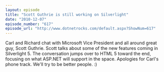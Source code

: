 ```yaml
---
layout: episode
title: "Scott Guthrie is still working on Silverlight"
date: "2010-12-07"
episode_number: "617"
episode_url: "http://www.dotnetrocks.com/default.aspx?ShowNum=617"
---
```


Carl and Richard chat with Microsoft Vice President and all around great guy, Scott Guthrie. Scott talks about some of the new features coming in Silverlight 5. The conversation jumps over to HTML 5 toward the end, focusing on what ASP.NET will support in the space. Apologies for Carl's phone track. We'll try to be better people. :)

